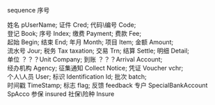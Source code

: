sequence 序号


姓名 pUserName;  证件 Cred;  代码\编号 Code;  
登记 Book;  序号 Index;   缴费 Payment;  费款 Fee;  
起始 Begin;  结束 End;  年月 Month;  项目 Item;  金额 Amount;  
流水号 Jour;  税务 Tax taxation;  交易 Trn;  结算 Settle;  明细 Detail;  
单位 ？？？Unit Company;  到账 ？？？Arrival Account;  
经办机构 Agency;  征集通知 Collect Notice;  凭证 Voucher vchr;  
个人\人员 User;  标识 Identification Id;  批次 batch;  
时间戳 TimeStamp;  标志 flag;  反馈 feedback 
专户 SpecialBankAccount SpAcco
参保 insured
社保\险种 Insure
